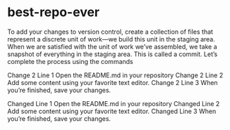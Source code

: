 # best-repo-ever
To add your changes to version control, create a collection of files that represent a discrete unit of work—we build this unit in the staging area.
When we are satisfied with the unit of work we’ve assembled, we take a snapshot of everything in the staging area. This is called a commit.
Let’s complete the process using the commands

Change 2 Line 1 Open the README.md in your repository
Change 2 Line 2 Add some content using your favorite text editor.
Change 2 Line 3 When you’re finished, save your changes.

Changed Line 1 Open the README.md in your repository
Changed Line 2 Add some content using your favorite text editor.
Changed Line 3 When you’re finished, save your changes.

